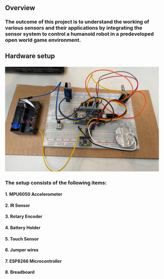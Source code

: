 ## Overview
### The outcome of this project is to understand the working of various sensors and their applications by integrating the sensor system to control a humanoid robot in a predeveloped open world game environment.

## Hardware setup
### ![Hardware setup](images/hardware_setup.jpg)
### The setup consists of the following items:
#### 1. MPU6050 Accelerometer
#### 2. IR Sensor
#### 3. Rotary Encoder
#### 4. Battery Holder
#### 5. Touch Sensor
#### 6. Jumper wires
#### 7. ESP8266 Microcontroller
#### 8. Breadboard

